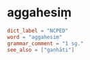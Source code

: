 # aggahesiṃ

``` toml
dict_label = "NCPED"
word = "aggahesiṃ"
grammar_comment = "1 sg."
see_also = ["gaṇhāti"]
```

